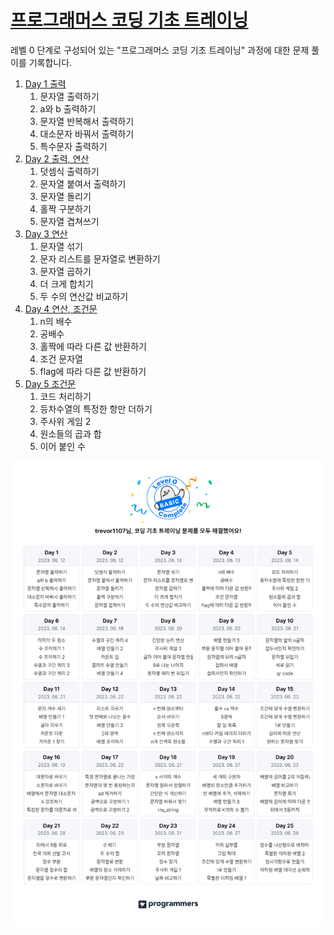 # [프로그래머스 코딩 기초 트레이닝](https://school.programmers.co.kr/learn/challenges/training?order=acceptance_desc&page=1)

레벨 0 단계로 구성되어 있는 "프로그래머스 코딩 기초 트레이닝" 과정에 대한 문제 풀이를 기록합니다.

1. [Day 1 출력](day1.js)
   1. 문자열 출력하기
   2. a와 b 출력하기
   3. 문자열 반복해서 출력하기
   4. 대소문자 바꿔서 출력하기
   5. 특수문자 출력하기
2. [Day 2 출력, 연산](day2.js)
   1. 덧셈식 출력하기
   2. 문자열 붙여서 출력하기
   3. 문자열 돌리기
   4. 홀짝 구분하기
   5. 문자열 겹쳐쓰기
3. [Day 3 연산](day3.js)
   1. 문자열 섞기
   2. 문자 리스트를 문자열로 변환하기
   3. 문자열 곱하기
   4. 더 크게 합치기
   5. 두 수의 연산값 비교하기
4. [Day 4 연산, 조건문](day4.js)
   1. n의 배수
   2. 공배수
   3. 홀짝에 따라 다른 값 반환하기
   4. 조건 문자열
   5. flag에 따라 다른 값 반환하기
5. [Day 5 조건문](day5.js)
   1. 코드 처리하기
   2. 등차수열의 특정한 항만 더하기
   3. 주사위 게임 2
   4. 원소들의 곱과 합
   5. 이어 붙인 수

![코딩 기초 트레이닝 문제 머쓱이 스탬프](./basing-training-calendar.png)

